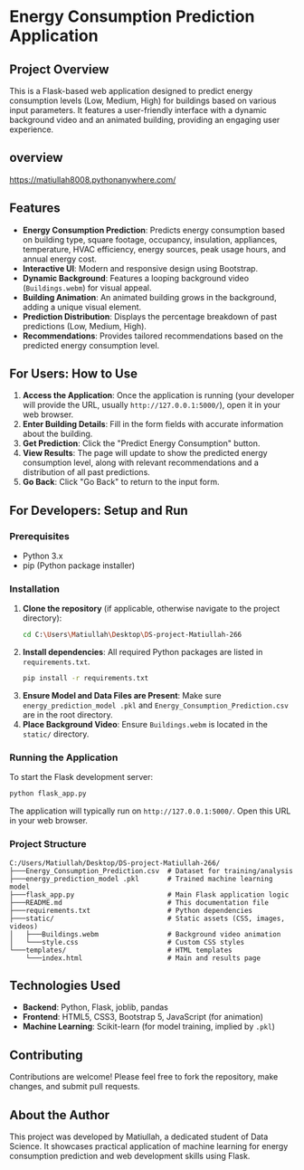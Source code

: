 # Energy Consumption Prediction Application

## Project Overview
This is a Flask-based web application designed to predict energy consumption levels (Low, Medium, High) for buildings based on various input parameters. It features a user-friendly interface with a dynamic background video and an animated building, providing an engaging user experience.

## overview
https://matiullah8008.pythonanywhere.com/

## Features
- **Energy Consumption Prediction**: Predicts energy consumption based on building type, square footage, occupancy, insulation, appliances, temperature, HVAC efficiency, energy sources, peak usage hours, and annual energy cost.
- **Interactive UI**: Modern and responsive design using Bootstrap.
- **Dynamic Background**: Features a looping background video (`Buildings.webm`) for visual appeal.
- **Building Animation**: An animated building grows in the background, adding a unique visual element.
- **Prediction Distribution**: Displays the percentage breakdown of past predictions (Low, Medium, High).
- **Recommendations**: Provides tailored recommendations based on the predicted energy consumption level.

## For Users: How to Use
1.  **Access the Application**: Once the application is running (your developer will provide the URL, usually `http://127.0.0.1:5000/`), open it in your web browser.
2.  **Enter Building Details**: Fill in the form fields with accurate information about the building.
3.  **Get Prediction**: Click the "Predict Energy Consumption" button.
4.  **View Results**: The page will update to show the predicted energy consumption level, along with relevant recommendations and a distribution of all past predictions.
5.  **Go Back**: Click "Go Back" to return to the input form.

## For Developers: Setup and Run

### Prerequisites
- Python 3.x
- pip (Python package installer)

### Installation
1.  **Clone the repository** (if applicable, otherwise navigate to the project directory):
    ```bash
    cd C:\Users\Matiullah\Desktop\DS-project-Matiullah-266
    ```
2.  **Install dependencies**: All required Python packages are listed in `requirements.txt`.
    ```bash
    pip install -r requirements.txt
    ```
3.  **Ensure Model and Data Files are Present**: Make sure `energy_prediction_model .pkl` and `Energy_Consumption_Prediction.csv` are in the root directory.
4.  **Place Background Video**: Ensure `Buildings.webm` is located in the `static/` directory.

### Running the Application
To start the Flask development server:
```bash
python flask_app.py
```

The application will typically run on `http://127.0.0.1:5000/`. Open this URL in your web browser.

### Project Structure
```
C:/Users/Matiullah/Desktop/DS-project-Matiullah-266/
├───Energy_Consumption_Prediction.csv  # Dataset for training/analysis
├───energy_prediction_model .pkl       # Trained machine learning model
├───flask_app.py                       # Main Flask application logic
├───README.md                          # This documentation file
├───requirements.txt                   # Python dependencies
├───static/                            # Static assets (CSS, images, videos)
│   ├───Buildings.webm                 # Background video animation
│   └───style.css                      # Custom CSS styles
└───templates/                         # HTML templates
    └───index.html                     # Main and results page
```

## Technologies Used
- **Backend**: Python, Flask, joblib, pandas
- **Frontend**: HTML5, CSS3, Bootstrap 5, JavaScript (for animation)
- **Machine Learning**: Scikit-learn (for model training, implied by `.pkl`)

## Contributing
Contributions are welcome! Please feel free to fork the repository, make changes, and submit pull requests.



## About the Author
This project was developed by Matiullah, a dedicated student of Data Science. It showcases practical application of machine learning for energy consumption prediction and web development skills using Flask.
